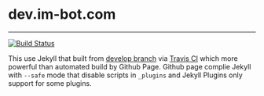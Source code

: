 # dev.im-bot.com
---
[![Build Status](https://travis-ci.org/ibotdotout/ibotdotout.github.io.svg?branch=develop)](https://travis-ci.org/ibotdotout/ibotdotout.github.io)

This use Jekyll that built from [develop branch](https://github.com/ibotdotout/ibotdotout.github.io/tree/develop) via [Travis CI](https://travis-ci.org/ibotdotout/ibotdotout.github.io) which more powerful than automated build by Github Page.
Github page complie Jekyll with `--safe` mode that disable scripts in `_plugins` and Jekyll Plugins only support for some plugins.
